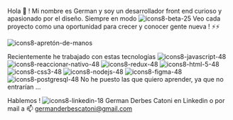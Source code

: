 Hola 👋  ! Mi nombre es German y soy un desarrollador front end curioso y apasionado por el diseño. Siempre en modo ![icons8-beta-25](https://user-images.githubusercontent.com/70720945/123649492-2bb7d680-d800-11eb-853c-9f57ad5f26e2.png)
Veo cada proyecto como una oportunidad para crecer y conocer gente nueva ! ⚡⚡

![icons8-apretón-de-manos](https://user-images.githubusercontent.com/70720945/123645103-66b80b00-d7fc-11eb-8da5-0a3f5303264b.gif)

Recientemente he trabajado con estas tecnologías
![icons8-javascript-48](https://user-images.githubusercontent.com/70720945/123646661-ccf15d80-d7fd-11eb-845a-6851d61c1b5e.png)
![icons8-reaccionar-nativo-48](https://user-images.githubusercontent.com/70720945/123645918-21e0a400-d7fd-11eb-80b0-132ee61b56c3.png)
![icons8-redux-48](https://user-images.githubusercontent.com/70720945/123646334-7e43c380-d7fd-11eb-89cd-8ce48863ad09.png)
![icons8-html-5-48](https://user-images.githubusercontent.com/70720945/123646354-826fe100-d7fd-11eb-9f6b-517aa9254d20.png)
![icons8-css3-48](https://user-images.githubusercontent.com/70720945/123646371-869bfe80-d7fd-11eb-886e-18873aad4a43.png)
![icons8-nodejs-48](https://user-images.githubusercontent.com/70720945/123646790-e72b3b80-d7fd-11eb-88ab-631eb8029064.png)
![icons8-figma-48](https://user-images.githubusercontent.com/70720945/123646979-13df5300-d7fe-11eb-8abd-e17fcc91657e.png)
![icons8-postgresql-48](https://user-images.githubusercontent.com/70720945/123647296-599c1b80-d7fe-11eb-9315-677bdc571055.png)
No he puesto las que quiero aprender, ya que no entrarían ... 




Hablemos !
![icons8-linkedin-18](https://user-images.githubusercontent.com/70720945/123649964-8cdfaa00-d800-11eb-9bc8-aab594f15b59.png)
German Derbes Catoni en Linkedin
o por mail a 
📫 germanderbescatoni@gmail.com




